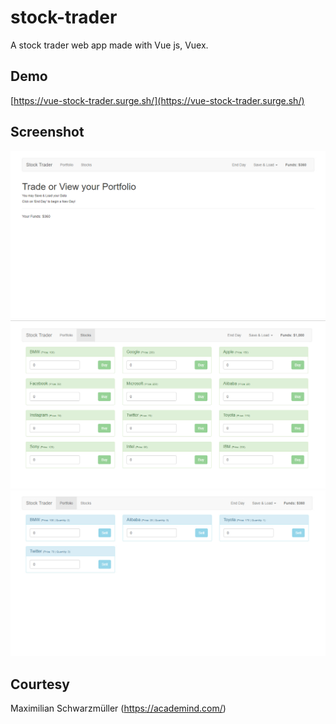 # stock-trader

A stock trader web app made with Vue js, Vuex.

## Demo
[https://vue-stock-trader.surge.sh/](https://vue-stock-trader.surge.sh/)

## Screenshot
![alt text](https://raw.githubusercontent.com/arifszn/stock-trader/master/public/assets/Screenshot(01).jpg)
![alt text](https://raw.githubusercontent.com/arifszn/stock-trader/master/public/assets/Screenshot(02).jpg)
![alt text](https://raw.githubusercontent.com/arifszn/stock-trader/master/public/assets/Screenshot(03).jpg)

## Courtesy
Maximilian Schwarzmüller (https://academind.com/)
